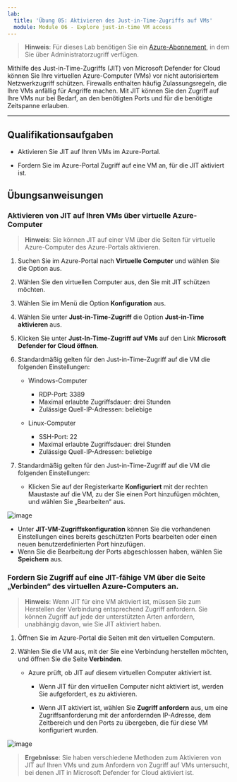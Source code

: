 ```yaml
---
lab:
  title: 'Übung 05: Aktivieren des Just-in-Time-Zugriffs auf VMs'
  module: Module 06 - Explore just-in-time VM access
---
```



>**Hinweis**: Für dieses Lab benötigen Sie ein [Azure-Abonnement](https://azure.microsoft.com/en-us/free/?azure-portal=true), in dem Sie über Administratorzugriff verfügen. 


Mithilfe des Just-in-Time-Zugriffs (JIT) von Microsoft Defender for Cloud können Sie Ihre virtuellen Azure-Computer (VMs) vor nicht autorisiertem Netzwerkzugriff schützen. Firewalls enthalten häufig Zulassungsregeln, die Ihre VMs anfällig für Angriffe machen. Mit JIT können Sie den Zugriff auf Ihre VMs nur bei Bedarf, an den benötigten Ports und für die benötigte Zeitspanne erlauben. 

---

## Qualifikationsaufgaben

- Aktivieren Sie JIT auf Ihren VMs im Azure-Portal.

- Fordern Sie im Azure-Portal Zugriff auf eine VM an, für die JIT aktiviert ist.

## Übungsanweisungen 

### Aktivieren von JIT auf Ihren VMs über virtuelle Azure-Computer

>**Hinweis**: Sie können JIT auf einer VM über die Seiten für virtuelle Azure-Computer des Azure-Portals aktivieren.

1. Suchen Sie im Azure-Portal nach **Virtuelle Computer** und wählen Sie die Option aus.
   
2. Wählen Sie den virtuellen Computer aus, den Sie mit JIT schützen möchten.

3. Wählen Sie im Menü die Option **Konfiguration** aus.

4. Wählen Sie unter **Just-in-Time-Zugriff** die Option **Just-in-Time aktivieren** aus.

5. Klicken Sie unter **Just-In-Time-Zugriff auf VMs** auf den Link **Microsoft Defender for Cloud öffnen**.

6. Standardmäßig gelten für den Just-in-Time-Zugriff auf die VM die folgenden Einstellungen:

   - Windows-Computer
   
     - RDP-Port: 3389
     - Maximal erlaubte Zugriffsdauer: drei Stunden
     - Zulässige Quell-IP-Adressen: beliebige

   - Linux-Computer
     - SSH-Port: 22
     - Maximal erlaubte Zugriffsdauer: drei Stunden
     - Zulässige Quell-IP-Adressen: beliebige
   
7. Standardmäßig gelten für den Just-in-Time-Zugriff auf die VM die folgenden Einstellungen:

   - Klicken Sie auf der Registerkarte **Konfiguriert** mit der rechten Maustaste auf die VM, zu der Sie einen Port hinzufügen möchten, und wählen Sie „Bearbeiten“ aus.
  
 ![image](https://github.com/MicrosoftLearning/Secure-Azure-services-and-workloads-with-Microsoft-Defender-for-Cloud-regulatory-compliance-controls/assets/91347931/66cf98b6-2ce0-43c7-a7be-b5d69bcfac1d)




   - Unter **JIT-VM-Zugriffskonfiguration** können Sie die vorhandenen Einstellungen eines bereits geschützten Ports bearbeiten oder einen neuen benutzerdefinierten Port hinzufügen.
   - Wenn Sie die Bearbeitung der Ports abgeschlossen haben, wählen Sie **Speichern** aus.   

### Fordern Sie Zugriff auf eine JIT-fähige VM über die Seite „Verbinden“ des virtuellen Azure-Computers an.

>**Hinweis**: Wenn JIT für eine VM aktiviert ist, müssen Sie zum Herstellen der Verbindung entsprechend Zugriff anfordern. Sie können Zugriff auf jede der unterstützten Arten anfordern, unabhängig davon, wie Sie JIT aktiviert haben.
   
1. Öffnen Sie im Azure-Portal die Seiten mit den virtuellen Computern.

2. Wählen Sie die VM aus, mit der Sie eine Verbindung herstellen möchten, und öffnen Sie die Seite **Verbinden**.

   - Azure prüft, ob JIT auf diesem virtuellen Computer aktiviert ist.

        - Wenn JIT für den virtuellen Computer nicht aktiviert ist, werden Sie aufgefordert, es zu aktivieren.
    
        - Wenn JIT aktiviert ist, wählen Sie **Zugriff anfordern** aus, um eine Zugriffsanforderung mit der anfordernden IP-Adresse, dem Zeitbereich und den Ports zu übergeben, die für diese VM konfiguriert wurden.

![image](https://github.com/MicrosoftLearning/Secure-Azure-services-and-workloads-with-Microsoft-Defender-for-Cloud-regulatory-compliance-controls/assets/91347931/7e454150-bc04-47bc-afa1-e0a1e8af17f9)






> **Ergebnisse**: Sie haben verschiedene Methoden zum Aktivieren von JIT auf Ihren VMs und zum Anfordern von Zugriff auf VMs untersucht, bei denen JIT in Microsoft Defender for Cloud aktiviert ist.

